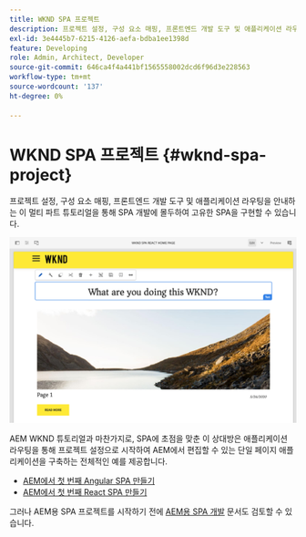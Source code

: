```yaml
---
title: WKND SPA 프로젝트
description: 프로젝트 설정, 구성 요소 매핑, 프론트엔드 개발 도구 및 애플리케이션 라우팅을 안내하는 이 멀티 파트 튜토리얼을 통해 SPA 개발에 몰두하여 React와 Angular을 모두 사용하여 나만의 SPA을 구현하십시오.
exl-id: 3e4445b7-6215-4126-aefa-bdba1ee1398d
feature: Developing
role: Admin, Architect, Developer
source-git-commit: 646ca4f4a441bf1565558002dcd6f96d3e228563
workflow-type: tm+mt
source-wordcount: '137'
ht-degree: 0%

---
```


# WKND SPA 프로젝트 {#wknd-spa-project}

프로젝트 설정, 구성 요소 매핑, 프론트엔드 개발 도구 및 애플리케이션 라우팅을 안내하는 이 멀티 파트 튜토리얼을 통해 SPA 개발에 몰두하여 고유한 SPA을 구현할 수 있습니다.

![WKND SPA 프로젝트](assets/wknd-spa-project.png)

AEM WKND 튜토리얼과 마찬가지로, SPA에 초점을 맞춘 이 상대방은 애플리케이션 라우팅을 통해 프로젝트 설정으로 시작하여 AEM에서 편집할 수 있는 단일 페이지 애플리케이션을 구축하는 전체적인 예를 제공합니다.

* [AEM에서 첫 번째 Angular SPA 만들기](https://experienceleague.adobe.com/docs/experience-manager-learn/getting-started-with-aem-headless/spa-editor/angular/overview.html)
* [AEM에서 첫 번째 React SPA 만들기](https://experienceleague.adobe.com/docs/experience-manager-learn/getting-started-with-aem-headless/spa-editor/react/overview.html)

그러나 AEM용 SPA 프로젝트를 시작하기 전에 [AEM용 SPA 개발](developing.md) 문서도 검토할 수 있습니다.
